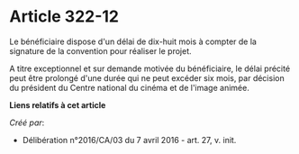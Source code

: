 # Article 322-12

Le bénéficiaire dispose d'un délai de dix-huit mois à compter de la signature de la convention pour réaliser le projet.

A titre exceptionnel et sur demande motivée du bénéficiaire, le délai précité peut être prolongé d'une durée qui ne peut
excéder six mois, par décision du président du Centre national du cinéma et de l'image animée.

**Liens relatifs à cet article**

_Créé par_:

  - Délibération n°2016/CA/03 du 7 avril 2016 - art. 27, v. init.
